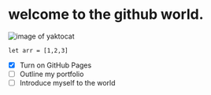 # welcome to the github world.

![image of yaktocat](https://octodex.github.com/images/yaktocat.png)

```
let arr = [1,2,3]
```
- [x] Turn on GitHub Pages
- [ ] Outline my portfolio
- [ ] Introduce myself to the world
